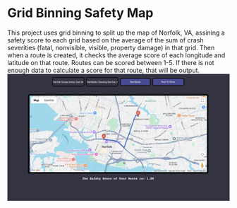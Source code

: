 # Grid Binning Safety Map
This project uses grid binning to split up the map of Norfolk, VA, assining a safety score to each grid based on the average of the sum of crash severities (fatal, nonvisible, visible, property damage) in that grid. Then when a route is created, it checks the average score of each longitude and latitude on that route. Routes can be scored between 1-5. If there is not enough data to calculate a score for that route, that will be output.
![Example Image](mapEx.png)
